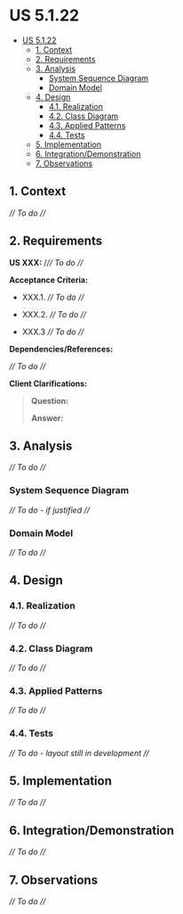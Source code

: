 # US 5.1.22

<!-- TOC -->
- [US 5.1.22](#us-5122)
  - [1. Context](#1-context)
  - [2. Requirements](#2-requirements)
  - [3. Analysis](#3-analysis)
    - [System Sequence Diagram](#system-sequence-diagram)
    - [Domain Model](#domain-model)
  - [4. Design](#4-design)
    - [4.1. Realization](#41-realization)
    - [4.2. Class Diagram](#42-class-diagram)
    - [4.3. Applied Patterns](#43-applied-patterns)
    - [4.4. Tests](#44-tests)
  - [5. Implementation](#5-implementation)
  - [6. Integration/Demonstration](#6-integrationdemonstration)
  - [7. Observations](#7-observations)
<!-- TOC -->


## 1. Context

_// To do //_

## 2. Requirements

**US XXX:** /_// To do //_

**Acceptance Criteria:**

- XXX.1. _// To do //_

- XXX.2. _// To do //_

- XXX.3 _// To do //_

**Dependencies/References:**

_// To do //_

**Client Clarifications:**

> **Question:** 
>
> **Answer:** 


## 3. Analysis

_// To do //_

### System Sequence Diagram

_// To do - if justified //_

### Domain Model

_// To do //_

## 4. Design

### 4.1. Realization

_// To do //_

### 4.2. Class Diagram

_// To do //_

### 4.3. Applied Patterns

_// To do //_

### 4.4. Tests

_// To do - layout still in development //_ 


## 5. Implementation

_// To do //_

## 6. Integration/Demonstration

_// To do //_

## 7. Observations

_// To do //_